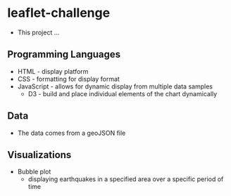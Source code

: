 # leaflet-challenge
* This project ...

## Programming Languages
* HTML - display platform
* CSS - formatting for display format
* JavaScript - allows for dynamic display from multiple data samples
    * D3 - build and place individual elements of the chart dynamically

## Data
* The data comes from a geoJSON file

## Visualizations
* Bubble plot 
    * displaying earthquakes in a specified area over a specific period of time